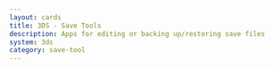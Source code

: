 ```yaml
---
layout: cards
title: 3DS - Save Tools
description: Apps for editing or backing up/restoring save files
system: 3ds
category: save-tool
---
```

